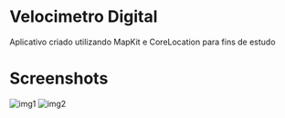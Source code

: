 # Velocimetro Digital

Aplicativo criado utilizando MapKit e CoreLocation para fins de estudo 


# Screenshots

 ![img1]() ![img2]()
 

